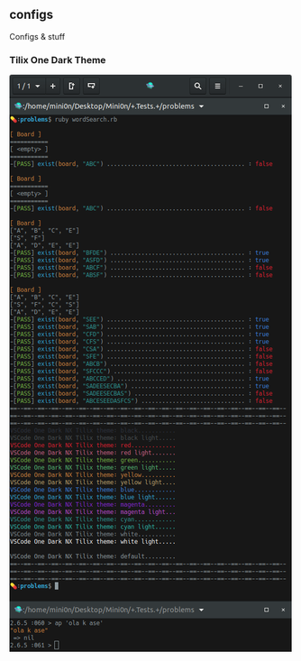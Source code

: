 ## configs

Configs &amp; stuff

### Tilix One Dark Theme
![tilix ss](https://github.com/Mini0n/configs/blob/master/Tilix/tilix_theme.png)
